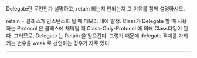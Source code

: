 Delegate란 무언인가 설명하고, retain 되는지 안되는지 그 이유를 함께 설명하시오.

retain = 클래스가 인스턴스화 될 때 메모리 내에 발생.
Class가 Delegate 할 때 사용하는 Protocol 은 클래스에 채택될 때 Class-Only-Protocol 에 의해 Class타입이 된다. 그러므로, Delegate 는 Retain 을 일으킨다.
그렇기 때문에 delegate 객체를 가리키는 변수를 weak 로 선언하는 경우가 자주 있다.

---

